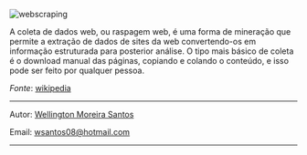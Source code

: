 ![webscraping](https://miro.medium.com/v2/resize:fit:1400/1*vltzK4PBQyk-BmAkifJVIA.jpeg)

A  coleta de dados web, ou raspagem web, é uma forma de mineração que permite a extração de dados de sites da web convertendo-os em informação estruturada para posterior análise. O tipo mais básico de coleta é o download manual das páginas, copiando e colando o conteúdo, e isso pode ser feito por qualquer pessoa.

_Fonte_: [wikipedia](https://pt.wikipedia.org/wiki/Coleta_de_dados_web)

---

Autor: [Wellington Moreira Santos](https://www.linkedin.com/in/wellington-moreira-santos/)

Email: wsantos08@hotmail.com

---

